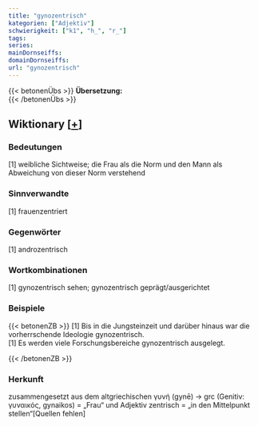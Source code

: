 ```yaml
---
title: "gynozentrisch"
kategorien: ["Adjektiv"]
schwierigkeit: ["k1", "h_", "r_"]
tags:
series:
mainDornseiffs:
domainDornseiffs:
url: "gynozentrisch"
---
```


{{< betonenÜbs >}}
**Übersetzung:**  
{{< /betonenÜbs >}}

## Wiktionary [[+](https://de.wiktionary.org/wiki/gynozentrisch)]

### Bedeutungen
[1] weibliche Sichtweise; die Frau als die Norm und den Mann als Abweichung von dieser Norm verstehend  

### Sinnverwandte
[1] frauenzentriert  

### Gegenwörter
[1] androzentrisch  

### Wortkombinationen
[1] gynozentrisch sehen; gynozentrisch geprägt/ausgerichtet  

### Beispiele
{{< betonenZB >}}
[1] Bis in die Jungsteinzeit und darüber hinaus war die vorherrschende Ideologie gynozentrisch.  
[1] Es werden viele Forschungsbereiche gynozentrisch ausgelegt.  

{{< /betonenZB >}}
### Herkunft
zusammengesetzt aus dem altgriechischen γυνή (gynē) → grc (Genitiv: γυναικός, gynaikos) = „Frau“ und Adjektiv zentrisch = „in den Mittelpunkt stellen“[Quellen fehlen]  



